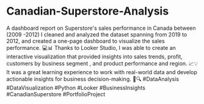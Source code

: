 # Canadian-Superstore-Analysis
A dashboard report on Superstore's sales performance in Canada between (2009 -2012)
I cleaned and analyzed the dataset spanning from 2019 to 2012, and created a one-page dashboard to visualize the sales performance. 💻📊 Thanks to Looker Studio, I was able to create an interactive visualization that provided insights into sales trends, profit, customers by business segment , and product performance and region. 📈💡 It was a great learning experience to work with real-world data and develop actionable insights for business decision-making. 💼🔍 #DataAnalysis #DataVisualization #Python #Looker #BusinessInsights #CanadianSuperstore #PortfolioProject

